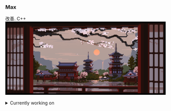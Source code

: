 ### Max
改善. C++
![](https://github.com/max-debinsky/max-debinsky/blob/main/background.gif)

<details>
<summary>Currently working on</summary>
  
- **Spectre** - simple DirectX based 2D graphics engine.
  
- Making a rigidbody physics engine.

- Discord bots
</details>

<!--
**max-debinsky/max-debinsky** is a ✨ _special_ ✨ repository because its `README.md` (this file) appears on your GitHub profile.

Here are some ideas to get you started:

- 🔭 I’m currently working on ...
- 🌱 I’m currently learning ...
- 👯 I’m looking to collaborate on ...
- 🤔 I’m looking for help with ...
- 💬 Ask me about ...
- 📫 How to reach me: ...
- 😄 Pronouns: ...
- ⚡ Fun fact: ...
-->
